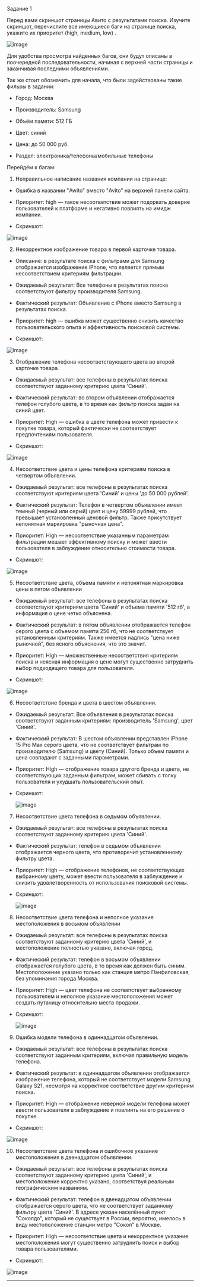 Задание 1

Перед вами скриншот страницы Авито с результатами поиска. Изучите скриншот, перечислите все имеющиеся баги на странице поиска, укажите их приоритет (high, medium, low) .

![image](https://github.com/Thain087/Avito/assets/128293871/163bb7fe-2fe4-4e84-9029-6cffb4912e9c)

Для удобства просмотра найденных багов, они будут описаны в поочередной последовательности, начиная с верхней части страницы и заканчивая последними объявлениями.

Так же стоит обозначить для начала, что были задействованы такие фильры в задании:

- Город: Москва

- Производитель: Samsung

- Объём памяти: 512 ГБ

- Цвет: синий

- Цена: до 50 000 руб.

- Раздел: электроника/телефоны/мобильные телефоны

Перейдём к багам:

1. Неправильное написание названия компании на странице:

  - Ошибка в названии "Awito" вместо "Avito" на верхней панели сайта.
  
  - Приоритет: high — такое несоответствие может подорвать доверие пользователей к платформе и негативно повлиять на имидж компании.

  - Скриншот:
    
![image](https://github.com/Thain087/Avito/assets/128293871/7c05511d-98d7-450c-bdd9-7377ae5a1856)


2. Некорректное изображение товара в первой карточке товара.

  - Описание: в результате поиска с фильтрами для Samsung отображается изображение iPhone, что является прямым несоответствием критериям фильтрации.

  - Ожидаемый результат: Все телефоны в результатах поиска соответствуют фильтру производителя Samsung.
  
  - Фактический результат: Объявление с iPhone вместо Samsung в результатах поиска.
  
  - Приоритет: high — ошибка может существенно снизить качество пользовательского опыта и эффективность поисковой системы.
  
  - Скриншот: 
  
  ![image](https://github.com/Thain087/Avito/assets/128293871/8c54f7c6-cf56-48af-9ad8-dbf86f271e32)

3. Отображение телефона несоответствующего цвета во второй карточке товара.

  - Ожидаемый результат: все телефоны в результатах поиска соответствуют заданному критерию цвета 'Синий'.
  
  - Фактический результат: во втором объявлении отображается телефон голубого цвета, в то время как фильтр поиска задан на синий цвет.
  
  - Приоритет: High — ошибка в цвете телефона может привести к покупке товара, который фактически не соответствует предпочтениям пользователя.
  
  - Скриншот: 
  
  ![image](https://github.com/Thain087/Avito/assets/128293871/45726290-98c0-44f4-98fb-3a0393b0bfd7)

4. Несоответствие цвета и цены телефона критериям поиска в четвертом объявлении.
   
  - Ожидаемый результат: все телефоны в результатах поиска соответствуют критериям цвета 'Синий' и цены 'до 50 000 рублей'.

  - Фактический результат: Телефон в четвертом объявлении имеет темный (черный или серый) цвет и цену 59999 рублей, что превышает установленный ценовой фильтр. Также присутствует непонятная маркировка "рыночная цена".
  
  - Приоритет: High — несоответствие указанным параметрам фильтрации мешает эффективному поиску и может ввести пользователя в заблуждение относительно стоимости товара.
  
  - Скриншот: 

  ![image](https://github.com/Thain087/Avito/assets/128293871/bdf7b067-b8ed-4088-93f0-83f8336ee942)

5. Несоответствие цвета, объема памяти и непонятная маркировка цены в пятом объявлении
   
  - Ожидаемый результат: все телефоны в результатах поиска соответствуют критериям цвета 'Синий' и объема памяти '512 гб', а информация о цене четко объяснена.
  
  - Фактический результат: в пятом объявлении отображается телефон серого цвета с объемом памяти 256 гб, что не соответствует установленным критериям. Также имеется надпись "цена ниже рыночной", без ясного объяснения, что это значит.
  
  - Приоритет: High — множественные несоответствия критериям поиска и неясная информация о цене могут существенно затруднить выбор подходящего товара для пользователя.
  
  - Скриншот: 

  ![image](https://github.com/Thain087/Avito/assets/128293871/dcca6889-4322-4525-a8b5-2d614016bcf7)

6. Несоответствие бренда и цвета в шестом объявлении.

- Ожидаемый результат: Все объявления в результатах поиска соответствуют заданным критериям: производитель 'Samsung', цвет 'Синий'.

- Фактический результат: В шестом объявлении представлен iPhone 15 Pro Max серого цвета, что не соответствует фильтрам по производителю (Samsung) и цвету (Синий). Только объем памяти и цена совпадают с заданными параметрами.
  
- Приоритет: High — отображение товара другого бренда и цвета, не соответствующих заданным фильтрам, может сбивать с толку пользователя и ухудшать пользовательский опыт.
  
- Скриншот: 

  ![image](https://github.com/Thain087/Avito/assets/128293871/3e26bd3c-ecd3-4d7c-920b-d24536c4373f)

7. Несоответствие цвета телефона в седьмом объявлении.

- Ожидаемый результат: все телефоны в результатах поиска соответствуют заданному критерию цвета 'Синий'.
  
- Фактический результат: телефон в седьмом объявлении отображается черного цвета, что противоречит установленному фильтру цвета.
  
- Приоритет: High — отображение телефонов, не соответствующих выбранному цвету, может ввести пользователя в заблуждение и снизить удовлетворенность от использования поисковой системы.
  
- Скриншот:

  ![image](https://github.com/Thain087/Avito/assets/128293871/64b1b7b5-e2fd-40b5-9e81-86e30310f9c8)


8. Несоответствие цвета телефона и неполное указание местоположения в восьмом объявлении

- Ожидаемый результат: все телефоны в результатах поиска соответствуют заданному критерию цвета 'Синий', и местоположение полностью указано, включая город.
  
- Фактический результат: телефон в восьмом объявлении отображается голубого цвета, в то время как должен быть синим. Местоположение указано только как станция метро Панфиловская, без упоминания города Москва.
  
- Приоритет: High — цвет телефона не соответствует выбранному пользователем и неполное указание местоположения может создать путаницу относительно места продажи.
  
- Скриншот:

  ![image](https://github.com/Thain087/Avito/assets/128293871/581f7520-c5b0-454e-9e53-59e7b0c938a3)

9. Ошибка модели телефона в одиннадцатом объявлении.
    
- Ожидаемый результат: все телефоны в результатах поиска соответствуют заданным критериям, включая правильную модель телефона.
  
- Фактический результат: в одиннадцатом объявлении отображается изображение телефона, который не соответствует модели Samsung Galaxy S21, несмотря на корректное соответствие другим критериям поиска.
  
- Приоритет: High — отображение неверной модели телефона может ввести пользователя в заблуждение и повлиять на его решение о покупке.
  
- Скриншот: 

![image](https://github.com/Thain087/Avito/assets/128293871/7556ed12-034c-4247-8730-2c32c4454ec8)

10. Несоответствие цвета телефона и ошибочное указание местоположения в двенадцатом объявлении.
    
- Ожидаемый результат: все телефоны в результатах поиска соответствуют заданному критерию цвета 'Синий', и местоположение корректно указано, соответствуя реальным географическим названиям.
  
- Фактический результат: телефон в двенадцатом объявлении отображается серого цвета, что не соответствует заданному фильтру цвета 'Синий'. В адресе указан населённый пункт "Соколдо", который не существует в России, вероятно, имелось в виду местоположение станции метро "Сокол" в Москве.
  
- Приоритет: High — несоответствие цвета и некорректное указание местоположения могут существенно затруднить поиск и выбор товара пользователями.
  
- Скриншот: 

![image](https://github.com/Thain087/Avito/assets/128293871/8e5c5f78-b44c-4f03-928d-d57fd9892fb7)




---
